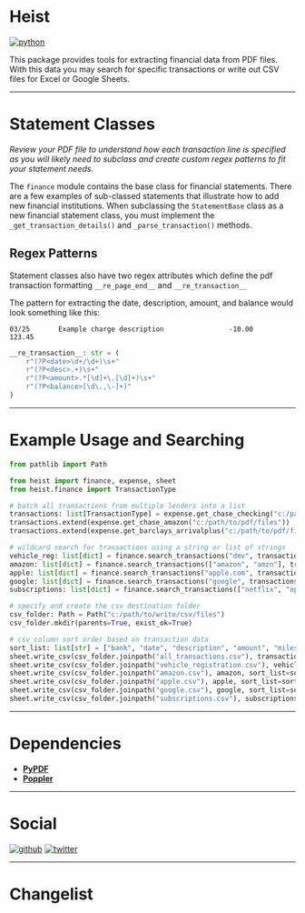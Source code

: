 # Heist

[![python](https://img.shields.io/badge/Python-3.11-3776AB.svg?style=flat&logo=python&logoColor=white)](https://www.python.org/downloads/release/python-3118/)

This package provides tools for extracting financial data from PDF files. With this data you may search for specific transactions or write out CSV files for Excel or Google Sheets.

---

# Statement Classes

_Review your PDF file to understand how each transaction line is specified as you will likely need to subclass and create custom regex patterns to fit your statement needs._

The `finance` module contains the base class for financial statements. There are a few examples of sub-classed statements that illustrate how to add new financial institutions.  When subclassing the `StatementBase` class as a new financial statement class, you must implement the `_get_transaction_details()` and `_parse_transaction()` methods.

## Regex Patterns

Statement classes also have two regex attributes which define the pdf transaction formatting `__re_page_end__` and `__re_transaction__`

The pattern for extracting the date, description, amount, and balance would look something like this:

    03/25       Example charge description                -10.00         123.45

```python
__re_transaction__: str = (
    r"(?P<date>\d+/\d+)\s+"
    r"(?P<desc>.+)\s+"
    r"(?P<amount>.*[\d]+\.[\d]+)\s+"
    r"(?P<balance>[\d\.,\-]+)"
)
```

---


# Example Usage and Searching

```python
from pathlib import Path

from heist import finance, expense, sheet
from heist.finance import TransactionType

# batch all transactions from multiple lenders into a list
transactions: list[TransactionType] = expense.get_chase_checking("c:/path/to/pdf/files")
transactions.extend(expense.get_chase_amazon("c:/path/to/pdf/files"))
transactions.extend(expense.get_barclays_arrivalplus("c:/path/to/pdf/files"))

# wildcard search for transactions using a string or list of strings
vehicle_reg: list[dict] = finance.search_transactions("dmv", transactions)
amazon: list[dict] = finance.search_transactions(["amazon", "amzn"], transactions)
apple: list[dict] = finance.search_transactions("apple.com", transactions)
google: list[dict] = finance.search_transactions("google", transactions)
subscriptions: list[dict] = finance.search_transactions(["netflix", "openai", "hulu", "spotify"], transactions)

# specify and create the csv destination folder
csv_folder: Path = Path("c:/path/to/write/csv/files")
csv_folder.mkdir(parents=True, exist_ok=True)

# csv column sort order based on transaction data
sort_list: list[str] = ["bank", "date", "description", "amount", "miles"]
sheet.write_csv(csv_folder.joinpath("all_transactions.csv"), transactions, sort_list=sort_list)
sheet.write_csv(csv_folder.joinpath("vehicle_registration.csv"), vehicle_reg, sort_list=sort_list)
sheet.write_csv(csv_folder.joinpath("amazon.csv"), amazon, sort_list=sort_list)
sheet.write_csv(csv_folder.joinpath("apple.csv"), apple, sort_list=sort_list)
sheet.write_csv(csv_folder.joinpath("google.csv"), google, sort_list=sort_list)
sheet.write_csv(csv_folder.joinpath("subscriptions.csv"), subscriptions, sort_list=sort_list)
```

---

# Dependencies

- **[PyPDF](https://pypi.org/project/pypdf/)**
- **[Poppler](vendored/poppler/README.md)**

---

# Social

[![github](https://img.shields.io/badge/GitHub-stylerhall-181717.svg?style=flat&logo=github)](https://github.com/stylerhall)
[![twitter](https://img.shields.io/badge/Twitter-@particlevfx-00aced.svg?style=flat&logo=twitter)](https://twitter.com/particlevfx)

---

# Changelist
